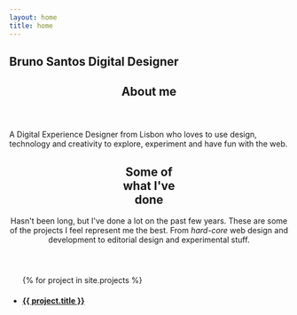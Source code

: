 ```yaml
---
layout: home
title: home
---
```



<section title="name" id="name">
	<h1>Bruno Santos Digital Designer</h1>
</section>

<section title="sobre" id="sobre">
	<header>
		<h2 class="titulo-bloco hidden">About me</h2>
	</header>
	<main>
		<p>A Digital Experience Designer from Lisbon who loves to use design, technology and creativity to explore, experiment and have fun with the web.</p>
	</main>
</section>

<section title="Some of what I've done" id="projects" class="inner_width">
	<header>
		<h2 class="titulo-bloco">Some of<br>what I've<br>done</h2>
		<p>Hasn't been long, but I've done a lot on the past few years. These are some of the projects I feel represent me the best. From <i>hard-core</i> web design and development to editorial design and experimental stuff.</p>
	</header>
	<main>
		<ul class="projects">
			{% for project in site.projects %}
			<li class="single_project">
				<a href="{{ site.baseurl }}/{{ project.slug }}">
					<h4>{{ project.title }}</h4>




<style>
	#projects > main > ul > a {
		text-decoration: none;
	}
	#projects > main > ul > a:hover h4 {
		text-decoration: underline;
	}
	ul.categories li.single_category h6 {
		margin: 4px 8px 2px;
		line-height: 1px;
	}
	.home section#projects main ul.projects li.single_project {
        padding: 15px 0;
    }

	@media (max-width:767px) {
		#projects > main > ul > a {
			flex-direction: column;
			align-items: flex-start;
		}
		.home section#projects header p, .home section#projects main ul.projects {
			padding-left: 10px;
		}
	}
	@media (min-width:768px) {
		.home section#sobre
			margin: 0 5vw 100px 25vw;
		}
	}

	.home section#contact {
		margin-top:200px;
	}

<style>

					{% if project.category %}
<ul class="categories">
	{% for single_category in project.category %}
	<li class="single_category">
		<h6>{{ single_category }}</h6>
	</li>
	{% endfor %}
</ul>
{% endif %}

					<div class="cover-image_container">
						<!-- <img class="lazy" data-src="https://images.weserv.nl?url=https://bru-no.com{{ project.cover-image }}&w=400&q=80" src="https://images.weserv.nl?url=https://bru-no.com{{ project.cover-image }}&h=2&q=10" -->
						<img class="lazy" data-src="project.cover-image }}" src="{{ project.cover-image }}" alt="{{ project.title }}'s Cover Image'">
					</div>

				</a>
			</li>
			{% endfor %}
		</ul>
	</main>
</section>

<!--<section title="Countdown" id="timer">
	<div class="wrapper">
		<div class="countdown">
			<h3 class="hours"></h3>
			<h3 class="minutes"></h3>
			<h3 class="seconds"></h3>
		</div>
		<h4>Come back tonight!</h4>
	</div>
</section>-->

<script language="javascript" type="text/javascript" src="{{ "/assets/js/home.js" | relative_url }}"></script>
<script language="javascript" type="text/javascript" src="{{ "/assets/js/filter.js" | relative_url }}"></script>
